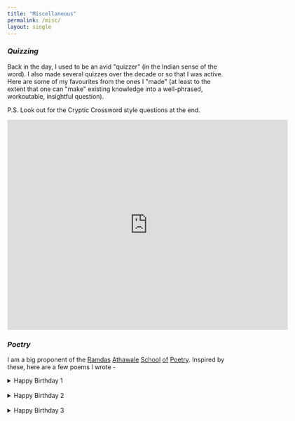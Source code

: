 ```yaml
---
title: "Miscellaneous"
permalink: /misc/
layout: single
---
```

<!-- ## Miscellaneous -->

### *Quizzing*

Back in the day, I used to be an avid "quizzer" (in the Indian sense of the word). I also made several quizzes over the decade or so that I was active. Here are some of my favourites from the ones I "made" (at least to the extent that one can "make" existing knowledge into a well-phrased, workoutable, insightful question).

P.S. Look out for the Cryptic Crossword style questions at the end.

<iframe src="https://docs.google.com/presentation/d/1-IviLdo7Du4uF47jo72TCrAuQblvFeslQulpuKarxLY/embed?start=false&loop=false&delayms=3000" frameborder="0" width="640" height="480" allowfullscreen="true" mozallowfullscreen="true" webkitallowfullscreen="true"></iframe>


### *Poetry*

I am a big proponent of the [Ramdas](https://www.youtube.com/watch?v=Ylg2Rtg3cgw) [Athawale](https://youtu.be/Pd_kTUNPxZc) [School](https://youtu.be/0ICD27qXkuI) [of](https://youtu.be/gW9tuyz_X0s?t=23) [Poetry](https://youtu.be/gRV8hLIfIi0). Inspired by these, here are a few poems I wrote - 

<details>
<summary> Happy Birthday 1 </summary>
Happy Birthday ****** Singh.  
Tum Khushi se Karo dance and sing.  
Is birthday tum ko mile apni Pasand Ka Sara bling  
Tumhara DOTA2 me bana rahe forever low ping  
Aur good wishes se bajta rahe phone tring-tring.  
Happy birthday ****** Singh!  
</details>

<br>

<details>
<summary> Happy Birthday 2 </summary>
Today is birthday of ***** Chaudhary  
Hum Bhagwan se prarthana karte Hain ki uski jaldi lag jaaye Zindagi ki lottery  
We are fortunate ki hum Hain a part of his coterie  
Hamari yu hi bane camaraderie  
Happy Birthday ***** Chaudhary  
</details>

<br>

<details>
<summary> Happy Birthday 3 </summary>
Happy Birthday ***** Behen.  
Tum Zindagi me acche acche kapde banao aur lo pehen  
Aise hi bane raho ten on ten  
Happy birthday ***** Behen.  
</details>
